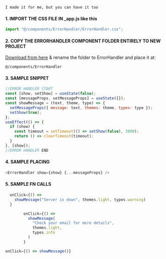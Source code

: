 `I made it for me, but you can have it too`

#### 1. IMPORT THE CSS FILE IN \_app.js like this

```javascript
import "@/components/ErrorHandler/ErrorHandler.css";
```

#### 2. COPY THE ERRORHANDLER COMPONENT FOLDER ENTIRELY TO NEW PROJECT

[Download from here](https://drive.google.com/drive/folders/104WDwaRZFRqx0GWIaFdS9OeS0ddZObkj?usp=sharing) & rename the folder to ErrorHandler and place it at: 

```
@/components/ErrorHandler
```

#### 3. SAMPLE SNIPPET

```javascript
//ERROR HANDLER START
const [show, setShow] = useState(false);
const [messageProps, setMessageProps] = useState({});
const showMessage = (text, theme, type) => {
  setMessageProps({ message: text, themes: theme, types: type });
  setShow(true);
};
useEffect(() => {
  if (show) {
    const timeout = setTimeout(() => setShow(false), 3000);
    return () => clearTimeout(timeout);
  }
}, [show]);
//ERROR HANDLER END
```

#### 4. SAMPLE PLACING

```javascript
<ErrorHandler show={show} {...messageProps} />
```

#### 5. SAMPLE FN CALLS

```javascript
  onClick={() =>
    showMessage("Server is down", themes.light, types.warning)
  }
```

```javascript
        onClick={() =>
          showMessage(
            "Check your email for more details",
            themes.light,
            types.info
          )
        }
```

```javascript
onClick={() => showMessage()}
```
